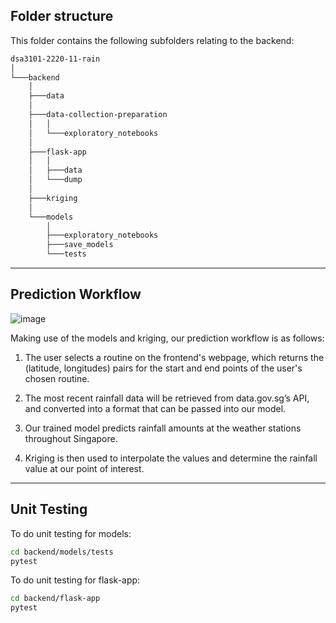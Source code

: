 ## Folder structure

This folder contains the following subfolders relating to the backend:

```bash
dsa3101-2220-11-rain
│       
└───backend
    │      
    ├───data
    │ 
    ├───data-collection-preparation
    │   │  
    │   └───exploratory_notebooks
    │ 
    ├───flask-app
    │   │       
    │   ├───data
    │   └───dump 
    │   
    ├───kriging
    │ 
    └───models 
        │       
        ├───exploratory_notebooks
        ├───save_models
        └───tests
```
---

## Prediction Workflow

![image](https://user-images.githubusercontent.com/64476154/232062444-324b061d-d04c-4736-b0dd-cb179a0a4c3a.png)

Making use of the models and kriging, our prediction workflow is as follows:

1. The user selects a routine on the frontend's webpage, which returns the (latitude, longitudes) pairs for the start and end points of the user's chosen routine.

2. The most recent rainfall data will be retrieved from data.gov.sg’s API, and converted into a format that can be passed into our model.

3. Our trained model predicts rainfall amounts at the weather stations throughout Singapore.

4. Kriging is then used to interpolate the values and determine the rainfall value at our point of interest.

---

## Unit Testing

To do unit testing for models:
```bash
cd backend/models/tests
pytest
```

To do unit testing for flask-app:
```bash
cd backend/flask-app
pytest
```
